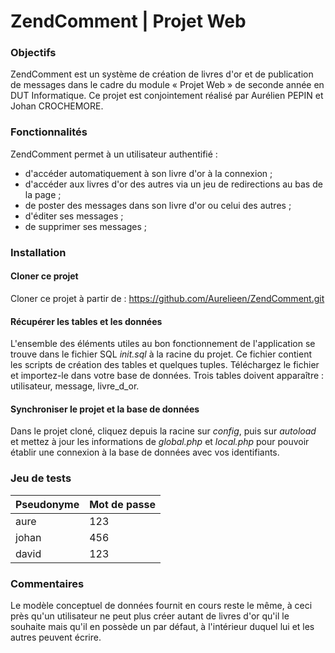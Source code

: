 # ZendComment | Projet Web

### Objectifs
ZendComment est un système de création de livres d'or et de publication de messages dans le cadre du module « Projet Web » de seconde année en DUT Informatique. Ce projet est conjointement réalisé par Aurélien PEPIN et Johan CROCHEMORE.

### Fonctionnalités
ZendComment permet à un utilisateur authentifié :
- d'accéder automatiquement à son livre d'or à la connexion ;
- d'accéder aux livres d'or des autres via un jeu de redirections au bas de la page ;
- de poster des messages dans son livre d'or ou celui des autres ;
- d'éditer ses messages ;
- de supprimer ses messages ;

### Installation
#### Cloner ce projet
Cloner ce projet à partir de : https://github.com/Aurelieen/ZendComment.git

#### Récupérer les tables et les données
L'ensemble des éléments utiles au bon fonctionnement de l'application se trouve dans le fichier SQL *init.sql* à la racine du projet. Ce fichier contient les scripts de création des tables et quelques tuples. Téléchargez le fichier et importez-le dans votre base de données. Trois tables doivent apparaître : utilisateur, message, livre_d_or.

#### Synchroniser le projet et la base de données
Dans le projet cloné, cliquez depuis la racine sur *config*, puis sur *autoload* et mettez à jour les informations de *global.php* et *local.php* pour pouvoir établir une connexion à la base de données avec vos identifiants.

### Jeu de tests
|Pseudonyme|Mot de passe|
|---|---|
|aure|123|
|johan|456|
|david|123|

### Commentaires
Le modèle conceptuel de données fournit en cours reste le même, à ceci près qu'un utilisateur ne peut plus créer autant de livres d'or qu'il le souhaite mais qu'il en possède un par défaut, à l'intérieur duquel lui et les autres peuvent écrire.
